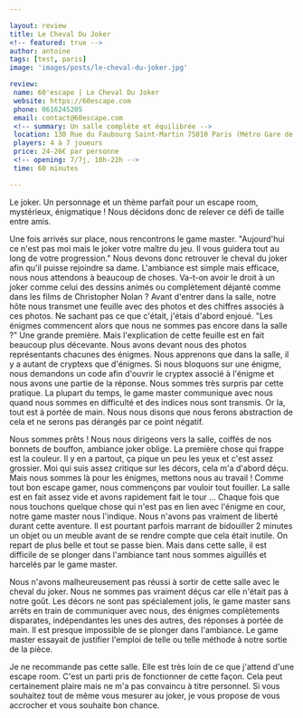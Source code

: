 ```yaml
---

layout: review
title: Le Cheval Du Joker
<!-- featured: true -->
author: antoine
tags: [test, paris]
image: 'images/posts/le-cheval-du-joker.jpg'

review: 
 name: 60'escape | Le Cheval Du Joker
 website: https://60escape.com
 phone: 0616245205
 email: contact@60escape.com
 <!-- summary: Un salle complète et équilibrée -->
 location: 130 Rue du Faubourg Saint-Martin 75010 Paris (Métro Gare de l’Est)
 players: 4 à 7 joueurs
 price: 24-26€ par personne
 <!-- opening: 7/7j, 10h-22h -->
 time: 60 minutes

---
```


Le joker. Un personnage et un thème parfait pour un escape room, mystérieux, énigmatique ! Nous décidons donc de relever ce défi de taille entre amis.

Une fois arrivés sur place, nous rencontrons le game master. "Aujourd'hui ce n'est pas moi mais le joker votre maître du jeu. Il vous guidera tout au long de votre progression." Nous devons donc retrouver le cheval du joker afin qu'il puisse rejoindre sa dame. L'ambiance est simple mais efficace, nous nous attendons à beaucoup de choses. Va-t-on avoir le droit à un joker comme celui des dessins animés ou complètement déjanté comme dans les films de Christopher Nolan ? Avant d'entrer dans la salle, notre hôte nous transmet une feuille avec des photos et des chiffres associés à ces photos. Ne sachant pas ce que c'était, j'étais d'abord enjoué. "Les énigmes commencent alors que nous ne sommes pas encore dans la salle ?" Une grande première. Mais l'explication de cette feuille est en fait beaucoup plus décevante. Nous avons devant nous des photos représentants chacunes des énigmes. Nous apprenons que dans la salle, il y a autant de cryptexs que d'énigmes. Si nous bloquons sur une énigme, nous demandons un code afin d'ouvrir le cryptex associé à l'énigme et nous avons une partie de la réponse. Nous sommes très surpris par cette pratique. La plupart du temps, le game master communique avec nous quand nous sommes en difficulté et des indices nous sont transmis. Or la, tout est à portée de main. Nous nous disons que nous ferons abstraction de cela et ne serons pas dérangés par ce point négatif.

Nous sommes prêts ! Nous nous dirigeons vers la salle, coiffés de nos bonnets de bouffon, ambiance joker oblige. La première chose qui frappe est la couleur. Il y en a partout, ça pique un peu les yeux et c'est assez grossier. Moi qui suis assez critique sur les décors, cela m'a d'abord déçu. Mais nous sommes là pour les énigmes, mettons nous au travail ! Comme tout bon escape gamer, nous commençons par vouloir tout fouiller. La salle est en fait assez vide et avons rapidement fait le tour ... Chaque fois que nous touchons quelque chose qui n'est pas en lien avec l'énigme en cour, notre game master nous l'indique. Nous n'avons pas vraiment de liberté durant cette aventure. Il est pourtant parfois marrant de bidouiller 2 minutes un objet ou un meuble avant de se rendre compte que cela était inutile. On repart de plus belle et tout se passe bien. Mais dans cette salle, il est difficile de se plonger dans l'ambiance tant nous sommes aiguillés et harcelés par le game master.

Nous n'avons malheureusement pas réussi à sortir de cette salle avec le cheval du joker. Nous ne sommes pas vraiment déçus car elle n'était pas à notre goût. Les décors ne sont pas spécialement jolis, le game master sans arrêts en train de communiquer avec nous, des énigmes complètements disparates, indépendantes les unes des autres, des réponses à portée de main. Il est presque impossible de se plonger dans l'ambiance. Le game master essayait de justifier l'emploi de telle ou telle méthode à notre sortie de la pièce.

Je ne recommande pas cette salle. Elle est très loin de ce que j'attend d'une escape room. C'est un parti pris de fonctionner de cette façon. Cela peut certainement plaire mais ne m'a pas convaincu à titre personnel. Si vous souhaitez tout de même vous mesurer au joker, je vous propose de vous accrocher et vous souhaite bon chance.